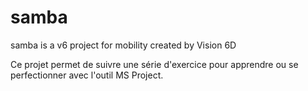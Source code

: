# samba
samba is a v6 project for mobility
created by Vision 6D

Ce projet permet de suivre une série d'exercice pour apprendre ou se perfectionner avec l'outil MS Project.
